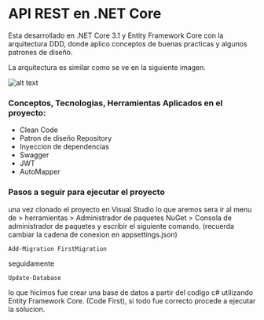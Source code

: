 # API REST en .NET Core
Esta desarrollado en .NET Core 3.1 y Entity Framework Core con la arquitectura DDD, donde aplico conceptos de buenas practicas y algunos patrones de diseño.

La arquitectura es similar como se ve en la siguiente imagen.

![alt text](https://1.bp.blogspot.com/-f9QYYWLc1Uk/UoKzpDHYkkI/AAAAAAAACA4/OD1bq9MLYFY/s1600/DDD_png_pure.png)

### Conceptos, Tecnologias, Herramientas Aplicados en el proyecto:

* Clean Code
* Patron de diseño Repository
* Inyeccion de dependencias
* Swagger
* JWT
* AutoMapper

### Pasos a seguir para ejecutar el proyecto

una vez clonado el proyecto en Visual Studio lo que aremos sera ir al menu de > herramientas > Administrador de paquetes NuGet > Consola de administrador de paquetes y escribir el siguiente comando. (recuerda cambiar la cadena de conexion en appsettings.json)

```
Add-Migration FirstMigration
```
seguidamente
```
Update-Database
```
lo que hicimos fue crear una base de datos a partir del codigo c# utilizando Entity Framework Core. (Code First), si todo fue correcto procede a ejecutar la solucion.
